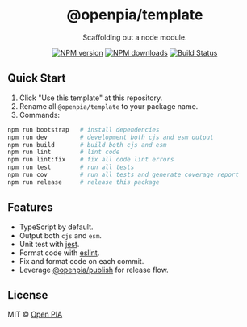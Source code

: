 <h1 align="center">@openpia/template</h1>

<p align="center">
    Scaffolding out a node module.
</p>

<p align="center">
    <a href="https://npmjs.com/package/@openpia/template"><img src="https://img.shields.io/npm/v/@openpia/template.svg?style=flat" alt="NPM version"></a> 
    <a href="https://npmjs.com/package/@openpia/template"><img src="https://img.shields.io/npm/dm/@openpia/template.svg?style=flat" alt="NPM downloads"></a> 
    <a href="https://circleci.com/gh/saojs/@openpia/template"><img src="https://img.shields.io/circleci/project/saojs/@openpia/template/master.svg?style=flat" alt="Build Status"></a> 
</p>

## Quick Start

1. Click "Use this template" at this repository.
2. Rename all `@openpia/template` to your package name.
3. Commands:

```bash
npm run bootstrap   # install dependencies
npm run dev         # development both cjs and esm output
npm run build       # build both cjs and esm
npm run lint        # lint code
npm run lint:fix    # fix all code lint errors
npm run test        # run all tests
npm run cov         # run all tests and generate coverage report
npm run release     # release this package
```

## Features

- TypeScript by default.
- Output both `cjs` and `esm`.
- Unit test with [jest](https://facebook.github.io/jest/).
- Format code with [eslint](https://eslint.org/docs).
- Fix and format code on each commit.
- Leverage [@openpia/publish](https://github.com/openpia/publish) for release flow.

## License

MIT &copy; [Open PIA](https://github.com/openpia)

